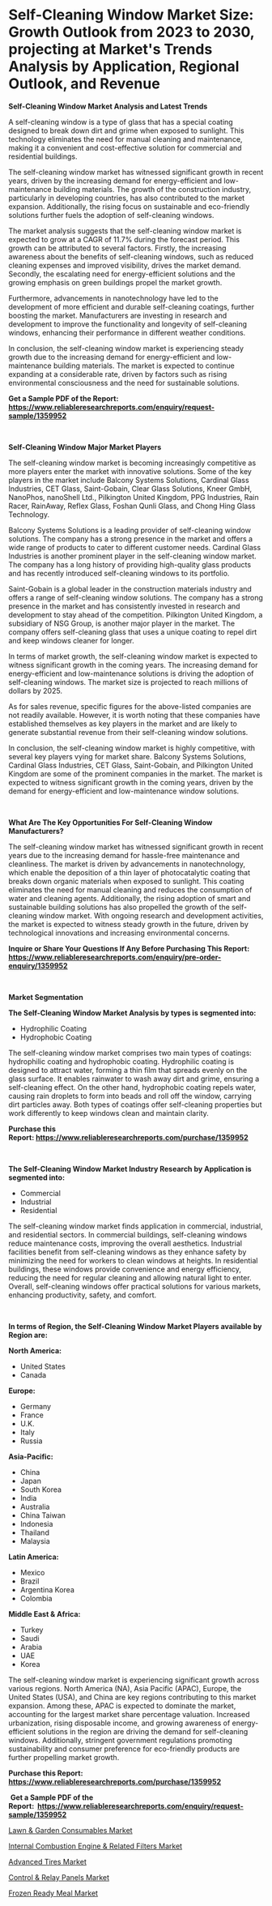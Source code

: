 <p><h1>Self-Cleaning Window Market Size: Growth Outlook from 2023 to 2030, projecting at Market's Trends Analysis by Application, Regional Outlook, and Revenue</h1></p><p><strong>Self-Cleaning Window Market Analysis and Latest Trends</strong></p>
<p><p>A self-cleaning window is a type of glass that has a special coating designed to break down dirt and grime when exposed to sunlight. This technology eliminates the need for manual cleaning and maintenance, making it a convenient and cost-effective solution for commercial and residential buildings.</p><p>The self-cleaning window market has witnessed significant growth in recent years, driven by the increasing demand for energy-efficient and low-maintenance building materials. The growth of the construction industry, particularly in developing countries, has also contributed to the market expansion. Additionally, the rising focus on sustainable and eco-friendly solutions further fuels the adoption of self-cleaning windows.</p><p>The market analysis suggests that the self-cleaning window market is expected to grow at a CAGR of 11.7% during the forecast period. This growth can be attributed to several factors. Firstly, the increasing awareness about the benefits of self-cleaning windows, such as reduced cleaning expenses and improved visibility, drives the market demand. Secondly, the escalating need for energy-efficient solutions and the growing emphasis on green buildings propel the market growth.</p><p>Furthermore, advancements in nanotechnology have led to the development of more efficient and durable self-cleaning coatings, further boosting the market. Manufacturers are investing in research and development to improve the functionality and longevity of self-cleaning windows, enhancing their performance in different weather conditions.</p><p>In conclusion, the self-cleaning window market is experiencing steady growth due to the increasing demand for energy-efficient and low-maintenance building materials. The market is expected to continue expanding at a considerable rate, driven by factors such as rising environmental consciousness and the need for sustainable solutions.</p></p>
<p><strong>Get a Sample PDF of the Report:&nbsp; <a href="https://www.reliableresearchreports.com/enquiry/request-sample/1359952">https://www.reliableresearchreports.com/enquiry/request-sample/1359952</a></strong></p>
<p>&nbsp;</p>
<p><strong>Self-Cleaning Window Major Market Players</strong></p>
<p><p>The self-cleaning window market is becoming increasingly competitive as more players enter the market with innovative solutions. Some of the key players in the market include Balcony Systems Solutions, Cardinal Glass Industries, CET Glass, Saint-Gobain, Clear Glass Solutions, Kneer GmbH, NanoPhos, nanoShell Ltd., Pilkington United Kingdom, PPG Industries, Rain Racer, RainAway, Reflex Glass, Foshan Qunli Glass, and Chong Hing Glass Technology.</p><p>Balcony Systems Solutions is a leading provider of self-cleaning window solutions. The company has a strong presence in the market and offers a wide range of products to cater to different customer needs. Cardinal Glass Industries is another prominent player in the self-cleaning window market. The company has a long history of providing high-quality glass products and has recently introduced self-cleaning windows to its portfolio.</p><p>Saint-Gobain is a global leader in the construction materials industry and offers a range of self-cleaning window solutions. The company has a strong presence in the market and has consistently invested in research and development to stay ahead of the competition. Pilkington United Kingdom, a subsidiary of NSG Group, is another major player in the market. The company offers self-cleaning glass that uses a unique coating to repel dirt and keep windows cleaner for longer.</p><p>In terms of market growth, the self-cleaning window market is expected to witness significant growth in the coming years. The increasing demand for energy-efficient and low-maintenance solutions is driving the adoption of self-cleaning windows. The market size is projected to reach millions of dollars by 2025.</p><p>As for sales revenue, specific figures for the above-listed companies are not readily available. However, it is worth noting that these companies have established themselves as key players in the market and are likely to generate substantial revenue from their self-cleaning window solutions.</p><p>In conclusion, the self-cleaning window market is highly competitive, with several key players vying for market share. Balcony Systems Solutions, Cardinal Glass Industries, CET Glass, Saint-Gobain, and Pilkington United Kingdom are some of the prominent companies in the market. The market is expected to witness significant growth in the coming years, driven by the demand for energy-efficient and low-maintenance window solutions.</p></p>
<p>&nbsp;</p>
<p><strong>What Are The Key Opportunities For Self-Cleaning Window Manufacturers?</strong></p>
<p><p>The self-cleaning window market has witnessed significant growth in recent years due to the increasing demand for hassle-free maintenance and cleanliness. The market is driven by advancements in nanotechnology, which enable the deposition of a thin layer of photocatalytic coating that breaks down organic materials when exposed to sunlight. This coating eliminates the need for manual cleaning and reduces the consumption of water and cleaning agents. Additionally, the rising adoption of smart and sustainable building solutions has also propelled the growth of the self-cleaning window market. With ongoing research and development activities, the market is expected to witness steady growth in the future, driven by technological innovations and increasing environmental concerns.</p></p>
<p><strong>Inquire or Share Your Questions If Any Before Purchasing This Report: <a href="https://www.reliableresearchreports.com/enquiry/pre-order-enquiry/1359952">https://www.reliableresearchreports.com/enquiry/pre-order-enquiry/1359952</a></strong></p>
<p>&nbsp;</p>
<p><strong>Market Segmentation</strong></p>
<p><strong>The Self-Cleaning Window Market Analysis by types is segmented into:</strong></p>
<p><ul><li>Hydrophilic Coating</li><li>Hydrophobic Coating</li></ul></p>
<p><p>The self-cleaning window market comprises two main types of coatings: hydrophilic coating and hydrophobic coating. Hydrophilic coating is designed to attract water, forming a thin film that spreads evenly on the glass surface. It enables rainwater to wash away dirt and grime, ensuring a self-cleaning effect. On the other hand, hydrophobic coating repels water, causing rain droplets to form into beads and roll off the window, carrying dirt particles away. Both types of coatings offer self-cleaning properties but work differently to keep windows clean and maintain clarity.</p></p>
<p><strong>Purchase this Report:&nbsp;<a href="https://www.reliableresearchreports.com/purchase/1359952">https://www.reliableresearchreports.com/purchase/1359952</a></strong></p>
<p>&nbsp;</p>
<p><strong>The Self-Cleaning Window Market Industry Research by Application is segmented into:</strong></p>
<p><ul><li>Commercial</li><li>Industrial</li><li>Residential</li></ul></p>
<p><p>The self-cleaning window market finds application in commercial, industrial, and residential sectors. In commercial buildings, self-cleaning windows reduce maintenance costs, improving the overall aesthetics. Industrial facilities benefit from self-cleaning windows as they enhance safety by minimizing the need for workers to clean windows at heights. In residential buildings, these windows provide convenience and energy efficiency, reducing the need for regular cleaning and allowing natural light to enter. Overall, self-cleaning windows offer practical solutions for various markets, enhancing productivity, safety, and comfort.</p></p>
<p>&nbsp;</p>
<p><strong>In terms of Region, the Self-Cleaning Window Market Players available by Region are:</strong></p>
<p>
    <p> <strong> North America: </strong>
        <ul>
            <li>United States</li>
            <li>Canada</li>
        </ul>
        </p> 
    <p> <strong> Europe: </strong>
        <ul>
            <li>Germany</li>
            <li>France</li>
            <li>U.K.</li>
            <li>Italy</li>
            <li>Russia</li>
        </ul>
        </p> 
    <p> <strong> Asia-Pacific: </strong>
        <ul>
            <li>China</li>
            <li>Japan</li>
            <li>South Korea</li>
            <li>India</li>
            <li>Australia</li>
            <li>China Taiwan</li>
            <li>Indonesia</li>
            <li>Thailand</li>
            <li>Malaysia</li>
        </ul>
        </p> 
    <p> <strong> Latin America: </strong>
        <ul>
            <li>Mexico</li>
            <li>Brazil</li>
            <li>Argentina Korea</li>
            <li>Colombia</li>
        </ul>
        </p> 
    <p> <strong> Middle East & Africa: </strong>
        <ul>
            <li>Turkey</li>
            <li>Saudi</li>
            <li>Arabia</li>
            <li>UAE</li>
            <li>Korea</li>
        </ul>
    </p>
    </p>
<p><p>The self-cleaning window market is experiencing significant growth across various regions. North America (NA), Asia Pacific (APAC), Europe, the United States (USA), and China are key regions contributing to this market expansion. Among these, APAC is expected to dominate the market, accounting for the largest market share percentage valuation. Increased urbanization, rising disposable income, and growing awareness of energy-efficient solutions in the region are driving the demand for self-cleaning windows. Additionally, stringent government regulations promoting sustainability and consumer preference for eco-friendly products are further propelling market growth.</p></p>
<p><strong>Purchase this Report: <a href="https://www.reliableresearchreports.com/purchase/1359952">https://www.reliableresearchreports.com/purchase/1359952</a></strong></p>
<p>&nbsp;<strong>Get a Sample PDF of the Report:&nbsp;&nbsp;<a href="https://www.reliableresearchreports.com/enquiry/request-sample/1359952">https://www.reliableresearchreports.com/enquiry/request-sample/1359952</a></strong></p>
<p><strong></strong></p>
<p><p><a href="https://github.com/luckyshygirl/Market-Research-Report-List-1/blob/main/lawn-garden-consumables-market.md">Lawn & Garden Consumables Market</a></p><p><a href="https://github.com/vimar16th/Market-Research-Report-List-1/blob/main/internal-combustion-engine-related-filters-market.md">Internal Combustion Engine & Related Filters Market</a></p><p><a href="https://medium.com/@helalkhan4512/advanced-tires-market-size-growth-forecast-2023-2030-98e92cb7ebfc">Advanced Tires Market</a></p><p><a href="https://www.linkedin.com/pulse/control-amp-relay-panels-market-insights-players-forecast-3ytve/">Control & Relay Panels Market</a></p><p><a href="https://medium.com/@lloydgrimes52/frozen-ready-meal-market-size-growth-forecast-2023-2030-eec1a93cbf96">Frozen Ready Meal Market</a></p></p>